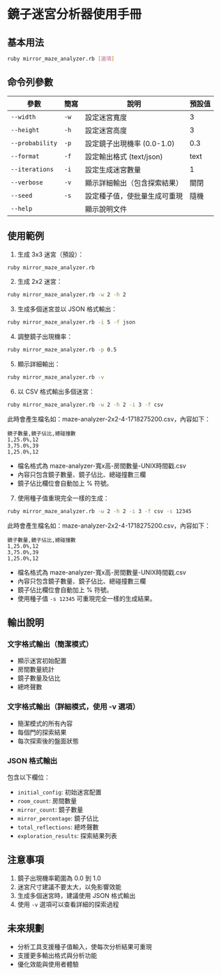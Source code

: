 # 鏡子迷宮分析器使用手冊

## 基本用法
```bash
ruby mirror_maze_analyzer.rb [選項]
```

## 命令列參數

| 參數 | 簡寫 | 說明 | 預設值 |
|------|------|------|--------|
| `--width` | `-w` | 設定迷宮寬度 | 3 |
| `--height` | `-h` | 設定迷宮高度 | 3 |
| `--probability` | `-p` | 設定鏡子出現機率 (0.0-1.0) | 0.3 |
| `--format` | `-f` | 設定輸出格式 (text/json) | text |
| `--iterations` | `-i` | 設定生成迷宮數量 | 1 |
| `--verbose` | `-v` | 顯示詳細輸出（包含探索結果） | 關閉 |
| `--seed` | `-s` | 設定種子值，使批量生成可重現 | 隨機 |
| `--help` | | 顯示說明文件 | |

## 使用範例

1. 生成 3x3 迷宮（預設）：
```bash
ruby mirror_maze_analyzer.rb
```

2. 生成 2x2 迷宮：
```bash
ruby mirror_maze_analyzer.rb -w 2 -h 2
```

3. 生成多個迷宮並以 JSON 格式輸出：
```bash
ruby mirror_maze_analyzer.rb -i 5 -f json
```

4. 調整鏡子出現機率：
```bash
ruby mirror_maze_analyzer.rb -p 0.5
```

5. 顯示詳細輸出：
```bash
ruby mirror_maze_analyzer.rb -v
```

6. 以 CSV 格式輸出多個迷宮：
```bash
ruby mirror_maze_analyzer.rb -w 2 -h 2 -i 3 -f csv
```

此時會產生檔名如：maze-analyzer-2x2-4-1718275200.csv，內容如下：

```
鏡子數量,鏡子佔比,總碰撞數
1,25.0%,12
3,75.0%,39
1,25.0%,12
```

- 檔名格式為 maze-analyzer-寬x高-房間數量-UNIX時間戳.csv
- 內容只包含鏡子數量、鏡子佔比、總碰撞數三欄
- 鏡子佔比欄位會自動加上 % 符號。

7. 使用種子值重現完全一樣的生成：
```bash
ruby mirror_maze_analyzer.rb -w 2 -h 2 -i 3 -f csv -s 12345
```

此時會產生檔名如：maze-analyzer-2x2-4-1718275200.csv，內容如下：

```
鏡子數量,鏡子佔比,總碰撞數
1,25.0%,12
3,75.0%,39
1,25.0%,12
```

- 檔名格式為 maze-analyzer-寬x高-房間數量-UNIX時間戳.csv
- 內容只包含鏡子數量、鏡子佔比、總碰撞數三欄
- 鏡子佔比欄位會自動加上 % 符號。
- 使用種子值 `-s 12345` 可重現完全一樣的生成結果。

## 輸出說明

### 文字格式輸出（簡潔模式）
- 顯示迷宮初始配置
- 房間數量統計
- 鏡子數量及佔比
- 總咚聲數

### 文字格式輸出（詳細模式，使用 -v 選項）
- 簡潔模式的所有內容
- 每個門的探索結果
- 每次探索後的盤面狀態

### JSON 格式輸出
包含以下欄位：
- `initial_config`: 初始迷宮配置
- `room_count`: 房間數量
- `mirror_count`: 鏡子數量
- `mirror_percentage`: 鏡子佔比
- `total_reflections`: 總咚聲數
- `exploration_results`: 探索結果列表

## 注意事項
1. 鏡子出現機率範圍為 0.0 到 1.0
2. 迷宮尺寸建議不要太大，以免影響效能
3. 生成多個迷宮時，建議使用 JSON 格式輸出
4. 使用 `-v` 選項可以查看詳細的探索過程

## 未來規劃
- 分析工具支援種子值輸入，使每次分析結果可重現
- 支援更多輸出格式與分析功能
- 優化效能與使用者體驗 